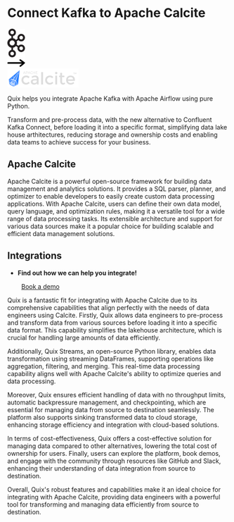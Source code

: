 # Connect Kafka to Apache Calcite

<div class="connect-images cards blog-grid-card" markdown>
<div>
<img src="../images/kafka_logo.png" width="40px" />
</div>
<div>
<img src="../images/arrow.svg" width="40px" />
</div>
<div>
<img src="./images/apache-calcite_1.jpg" />
</div>
</div>

Quix helps you integrate Apache Kafka with Apache Airflow using pure Python.

Transform and pre-process data, with the new alternative to Confluent Kafka Connect, before loading it into a specific format, simplifying data lake house arthitectures, reducing storage and ownership costs and enabling data teams to achieve success for your business.

## Apache Calcite

Apache Calcite is a powerful open-source framework for building data management and analytics solutions. It provides a SQL parser, planner, and optimizer to enable developers to easily create custom data processing applications. With Apache Calcite, users can define their own data model, query language, and optimization rules, making it a versatile tool for a wide range of data processing tasks. Its extensible architecture and support for various data sources make it a popular choice for building scalable and efficient data management solutions.

## Integrations

<div class="grid cards" markdown>

- __Find out how we can help you integrate!__

    <a class="md-button md-button--primary" href="https://share.hsforms.com/1iW0TmZzKQMChk0lxd_tGiw4yjw2?__hstc=175542013.2303933fbd746c0ac86d9ccbe9bc9100.1728383268831.1729603416735.1729620918855.31&__hssc=175542013.1.1729620918855&__hsfp=2132701734" target="_blank" style="margin:.5rem;">Book a demo</a>

</div>


Quix is a fantastic fit for integrating with Apache Calcite due to its comprehensive capabilities that align perfectly with the needs of data engineers using Calcite. Firstly, Quix allows data engineers to pre-process and transform data from various sources before loading it into a specific data format. This capability simplifies the lakehouse architecture, which is crucial for handling large amounts of data efficiently.

Additionally, Quix Streams, an open-source Python library, enables data transformation using streaming DataFrames, supporting operations like aggregation, filtering, and merging. This real-time data processing capability aligns well with Apache Calcite's ability to optimize queries and data processing.

Moreover, Quix ensures efficient handling of data with no throughput limits, automatic backpressure management, and checkpointing, which are essential for managing data from source to destination seamlessly. The platform also supports sinking transformed data to cloud storage, enhancing storage efficiency and integration with cloud-based solutions.

In terms of cost-effectiveness, Quix offers a cost-effective solution for managing data compared to other alternatives, lowering the total cost of ownership for users. Finally, users can explore the platform, book demos, and engage with the community through resources like GitHub and Slack, enhancing their understanding of data integration from source to destination.

Overall, Quix's robust features and capabilities make it an ideal choice for integrating with Apache Calcite, providing data engineers with a powerful tool for transforming and managing data efficiently from source to destination.

